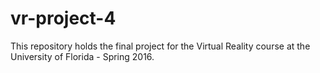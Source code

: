 # vr-project-4
This repository holds the final project for the Virtual Reality course at the University of Florida - Spring 2016.

